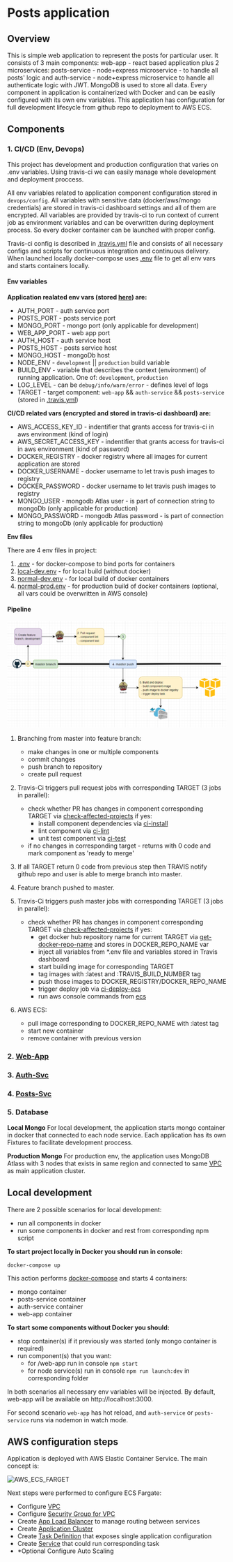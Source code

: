 # Posts application

## Overview

This is simple web application to represent the posts for particular user. It consists of 3 main components: web-app - react based application plus 2 microservices: posts-service - node+express microservice - to handle all posts' logic and auth-service - node+express microservice to handle all authenticate logic with JWT. MongoDB is used to store all data. Every component in application is containerized with Docker and can be easily configured with its own env variables. This application has configuration for full development lifecycle from github repo to deployment to AWS ECS.

## Components
### 1. CI/CD (Env, Devops)
This project has development and production configuration that varies on .env variables.
Using travis-ci we can easily manage whole development and deployment proccess.

All env variables related to application component configuration stored in ```devops/config```. All variables with sensitive data (docker/aws/mongo credentials) are stored in travis-ci dashboard settings and all of them are encrypted. All variables are provided by travis-ci to run context of current job as environment variables and can be overwritten during deployment process. So every docker container can be launched with proper config.

Travis-ci config is described in [.travis.yml](.travis.yml) file and consists of all necessary configs and scripts for continuous integration and continuous delivery.
When launched locally docker-compose uses [.env](.env) file to get all env vars and starts containers locally.

#### Env variables
**Application realated env vars (stored [here](devops/config/)) are:**

- AUTH_PORT - auth service port
- POSTS_PORT - posts service port
- MONGO_PORT - mongo port (only applicable for development)
- WEB_APP_PORT - web app port
- AUTH_HOST - auth service host
- POSTS_HOST - posts service host
- MONGO_HOST - mongoDb host
- NODE_ENV - ```development``` || ```production``` build variable
- BUILD_ENV - variable that describes the context (environment) of running application. One of: ```development```, ```production```
- LOG_LEVEL - can be ```debug/info/warn/error``` - defines level of logs
- TARGET - target component: ```web-app``` && ```auth-service``` && ```posts-service``` (stored in [.travis.yml](.travis.yml))

**CI/CD related vars (encrypted and stored in travis-ci dashboard) are:**

- AWS_ACCESS_KEY_ID - indentifier that grants access for travis-ci in aws environment (kind of login)
- AWS_SECRET_ACCESS_KEY - indentifier that grants access for travis-ci in aws environment (kind of password)
- DOCKER_REGISTRY - docker registry where all images for current application are stored
- DOCKER_USERNAME - docker username to let travis push images to registry
- DOCKER_PASSWORD - docker username to let travis push images to registry
- MONGO_USER - mongodb Atlas user - is part of connection string to mongoDb (only applicable for production)
- MONGO_PASSWORD - mongodb Atlas password - is part of connection string to mongoDb (only applicable for production)

**Env files**

There are 4 env files in project:
1. [.env](.env) - for docker-compose to bind ports for containers
2. [local-dev.env](devops/config/local-dev.env) - for local build (without docker)
3. [normal-dev.env](devops/config/normal-dev.env) - for local build of docker containers
4. [normal-prod.env](devops/config/normal-prod.env) - for production build of docker containers (optional, all vars could be overwritten in AWS console)

#### Pipeline
![ci-cd_image](ci_cd_pipeline.png)

1. Branching from master into feature branch:
    - make changes in one or multiple components
    - commit changes
    - push branch to repository
    - create pull request

2. Travis-Ci triggers pull request jobs with corresponding TARGET (3 jobs in parallel):
    - check whether PR has changes in component corresponding TARGET via [check-affected-projects](devops/scripts/check-affected-projects.sh) if yes:
        - install component dependencies via [ci-install](devops/scripts/ci-install.sh)
        - lint component via [ci-lint](devops/scripts/ci-lint.sh)
        - unit test component via [ci-test](devops/scripts/ci-test.sh)
    - if no changes in corresponding target - returns with 0 code and mark component as 'ready to merge'

3. If all TARGET return 0 code from previous step then TRAVIS notify github repo and user is able to merge branch into master.
4. Feature branch pushed to master.
5. Travis-Ci triggers push master jobs with corresponding TARGET (3 jobs in parallel):
    - check whether PR has changes in component corresponding TARGET via [check-affected-projects](devops/scripts/check-affected-projects.sh) if yes:
        - get docker hub repository name for current TARGET via [get-docker-repo-name](devops/scripts/get-docker-repo-name.sh) and stores in DOCKER_REPO_NAME var
        - inject all variables from *.env file and variables stored in Travis dashboard
        - start building image for corresponding TARGET
        - tag images with :latest and :TRAVIS_BUILD_NUMBER tag
        - push those images to DOCKER_REGISTRY/DOCKER_REPO_NAME
        - trigger deploy job via [ci-deploy-ecs](devops/scripts/ci-deploy-ecs.sh)
        - run aws console commands from [ecs](devops/scripts/ecs.sh)
6. AWS ECS:
    - pull image corresponding to DOCKER_REPO_NAME with :latest tag
    - start new container
    - remove container with previous version


### 2. [Web-App](web-app/README.md)

### 3. [Auth-Svc](auth-service/README.md)

### 4. [Posts-Svc](posts-service/README.md)

### 5. Database
**Local Mongo**
For local development, the application starts mongo container in docker that connected to each node service. Each application has its own Fixtures to facilitate development proccess.

**Production Mongo**
For production env, the application uses MongoDB Atlass with 3 nodes that exists in same region and connected to same [VPC](https://aws.amazon.com/vpc/) as main application cluster.

## Local development
There are 2 possible scenarios for local development:
- run all components in docker
- run some components in docker and rest from corresponding npm script

**To start project locally in Docker you should run in console:**
```
docker-compose up
```

This action performs [docker-compose](docker-compose.yml) and starts 4 containers:
- mongo container
- posts-service container
- auth-service container
- web-app container

**To start some components without Docker you should:**
- stop container(s) if it previously was started (only mongo container is required)
- run component(s) that you want:
    - for /web-app run in console ```npm start```
    - for node service(s) run in console ```npm run launch:dev``` in corresponding folder

In both scenarios all necessary env variables will be injected. By default, web-app will be available on http://localhost:3000.

For second scenario ```web-app``` has hot reload, and ```auth-service``` or ```posts-service``` runs via nodemon in watch mode.

## AWS configuration steps

Application is deployed with AWS Elastic Container Service. The main concept is:

![AWS_ECS_FARGET](https://docs.aws.amazon.com/AmazonECS/latest/developerguide/images/overview-fargate.png)

Next steps were performed to configure ECS Fargate:
- Configure [VPC](https://aws.amazon.com/vpc/)
- Configure [Security Group for VPC](https://docs.aws.amazon.com/vpc/latest/userguide/VPC_SecurityGroups.html)
- Create [App Load Balancer](https://docs.aws.amazon.com/elasticloadbalancing/latest/application/introduction.html) to manage routing between services
- Create [Application Cluster](https://docs.aws.amazon.com/AmazonECS/latest/developerguide/clusters.html)
- Create [Task Definition](https://docs.aws.amazon.com/AmazonECS/latest/developerguide///task_definitions.html) that exposes single application configuration
- Create [Service](https://docs.aws.amazon.com/AmazonECS/latest/developerguide/ecs_services.html) that could run corresponding task
- *Optional Configure Auto Scaling
